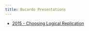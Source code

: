 ```yaml
---
title: Bucardo Presentations
---
```


-   [2015 - Choosing Logical Replication](/Bucardo/presentations/2015-Choosing-Logical-Replication.pdf)
